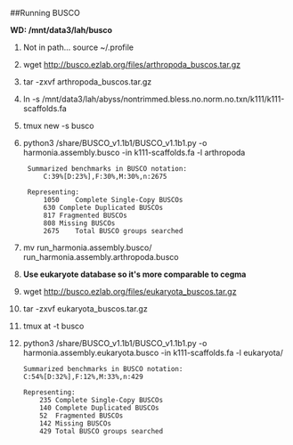 ##Running BUSCO

**WD: /mnt/data3/lah/busco**

1. Not in path... source ~/.profile

1. wget http://busco.ezlab.org/files/arthropoda_buscos.tar.gz
2. tar -zxvf arthropoda_buscos.tar.gz
3. ln -s /mnt/data3/lah/abyss/nontrimmed.bless.no.norm.no.txn/k111/k111-scaffolds.fa
4. tmux new -s busco
3. python3 /share/BUSCO_v1.1b1/BUSCO_v1.1b1.py -o harmonia.assembly.busco -in k111-scaffolds.fa -l arthropoda

		Summarized benchmarks in BUSCO notation:
			C:39%[D:23%],F:30%,M:30%,n:2675

		Representing:
			1050	Complete Single-Copy BUSCOs
			630	Complete Duplicated BUSCOs
			817	Fragmented BUSCOs
			808	Missing BUSCOs
			2675	Total BUSCO groups searched
7. mv run_harmonia.assembly.busco/ run_harmonia.assembly.arthropoda.busco
8. **Use eukaryote database so it's more comparable to cegma**
9. wget http://busco.ezlab.org/files/eukaryota_buscos.tar.gz
10. tar -zxvf eukaryota_buscos.tar.gz
11. tmux at -t busco
12. python3 /share/BUSCO_v1.1b1/BUSCO_v1.1b1.py -o harmonia.assembly.eukaryota.busco -in k111-scaffolds.fa -l eukaryota/		

		Summarized benchmarks in BUSCO notation:
		C:54%[D:32%],F:12%,M:33%,n:429

		Representing:
			235	Complete Single-Copy BUSCOs
			140	Complete Duplicated BUSCOs
			52	Fragmented BUSCOs
			142	Missing BUSCOs
			429	Total BUSCO groups searched